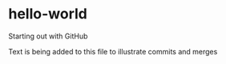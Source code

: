 # hello-world
Starting out with GitHub

Text is being added to this file to illustrate commits and merges

